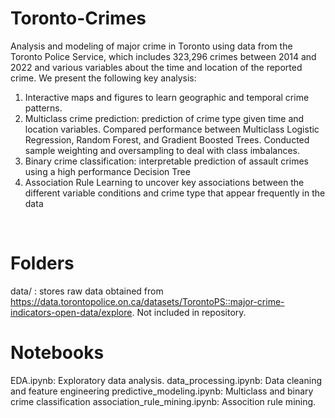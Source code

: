 # Toronto-Crimes
Analysis and modeling of major crime in Toronto using data from the Toronto Police Service, which includes 323,296 crimes between 2014 and 2022 and various variables about the time and location of the reported crime. We present the following key analysis: <br/>

1. Interactive maps and figures to learn geographic and temporal crime patterns.
2. Multiclass crime prediction: prediction of crime type given time and location variables. Compared performance between Multiclass Logistic Regression, Random Forest, and Gradient Boosted Trees. Conducted sample weighting and oversampling to deal with class imbalances.
3. Binary crime classification: interpretable prediction of assault crimes using a high performance Decision Tree
4. Association Rule Learning to uncover key associations between the different variable conditions and crime type that appear frequently in the data

<br/>

# Folders
data/ : stores raw data obtained from https://data.torontopolice.on.ca/datasets/TorontoPS::major-crime-indicators-open-data/explore. Not included in repository.

# Notebooks
EDA.ipynb: Exploratory data analysis. 
data_processing.ipynb: Data cleaning and feature engineering
predictive_modeling.ipynb: Multiclass and binary crime classification
association_rule_mining.ipynb: Assocition rule mining.

